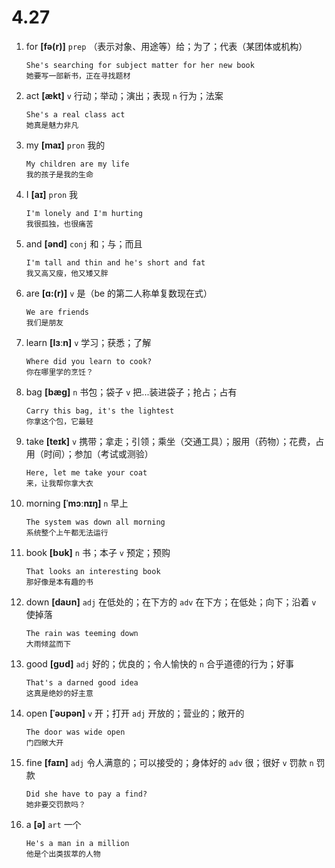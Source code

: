 # 4.27

1. for **[fə(r)]** `prep` （表示对象、用途等）给；为了；代表（某团体或机构）

   ```
   She's searching for subject matter for her new book
   她要写一部新书，正在寻找题材
   ```

2. act **[ækt]** `v` 行动；举动；演出；表现 `n` 行为；法案

   ```
   She's a real class act
   她真是魅力非凡
   ```

3. my **[maɪ]** `pron` 我的

   ```
   My children are my life
   我的孩子是我的生命
   ```

4. I **[aɪ]** `pron` 我

   ```
   I'm lonely and I'm hurting
   我很孤独，也很痛苦
   ```

5. and **[ənd]** `conj` 和；与；而且

   ```
   I'm tall and thin and he's short and fat
   我又高又瘦，他又矮又胖
   ```

6. are **[ɑ:(r)]** `v` 是（be 的第二人称单复数现在式）

   ```
   We are friends
   我们是朋友
   ```

7. learn **[lɜːn]** `v` 学习；获悉；了解

   ```
   Where did you learn to cook?
   你在哪里学的烹饪？
   ```

8. bag **[bæɡ]** `n` 书包；袋子 `v` 把...装进袋子；抢占；占有

   ```
   Carry this bag, it's the lightest
   你拿这个包，它最轻
   ```

9. take **[teɪk]** `v` 携带；拿走；引领；乘坐（交通工具）；服用（药物）；花费，占用（时间）；参加（考试或测验）

   ```
   Here, let me take your coat
   来，让我帮你拿大衣
   ```

10. morning **[ˈmɔːnɪŋ]** `n` 早上

    ```
    The system was down all morning
    系统整个上午都无法运行
    ```

11. book **[bʊk]** `n` 书；本子 `v` 预定；预购

    ```
    That looks an interesting book
    那好像是本有趣的书
    ```

12. down **[daʊn]** `adj` 在低处的；在下方的 `adv` 在下方；在低处；向下；沿着 `v` 使掉落

    ```
    The rain was teeming down
    大雨倾盆而下
    ```

13. good **[ɡʊd]** `adj` 好的；优良的；令人愉快的 `n` 合乎道德的行为；好事

    ```
    That's a darned good idea
    这真是绝妙的好主意
    ```

14. open **[ˈəʊpən]** `v` 开；打开 `adj` 开放的；营业的；敞开的

    ```
    The door was wide open
    门四敞大开
    ```

15. fine **[faɪn]** `adj` 令人满意的；可以接受的；身体好的 `adv` 很；很好 `v` 罚款 `n` 罚款

    ```
    Did she have to pay a find?
    她非要交罚款吗？
    ```

16. a **[ə]** `art` 一个
    ```
    He's a man in a million
    他是个出类拔萃的人物
    ```
